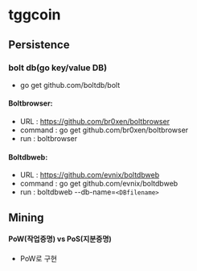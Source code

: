 # tggcoin


## Persistence

### bolt db(go key/value DB)
- go get github.com/boltdb/bolt

#### Boltbrowser:

- URL : https://github.com/br0xen/boltbrowser
- command : go get github.com/br0xen/boltbrowser
- run : boltbrowser <filename>

#### Boltdbweb:

- URL : https://github.com/evnix/boltdbweb
- command : go get github.com/evnix/boltdbweb
- run : boltdbweb --db-name=`<DBfilename>`

## Mining

#### PoW(작업증명) vs PoS(지분증명)
- PoW로 구현